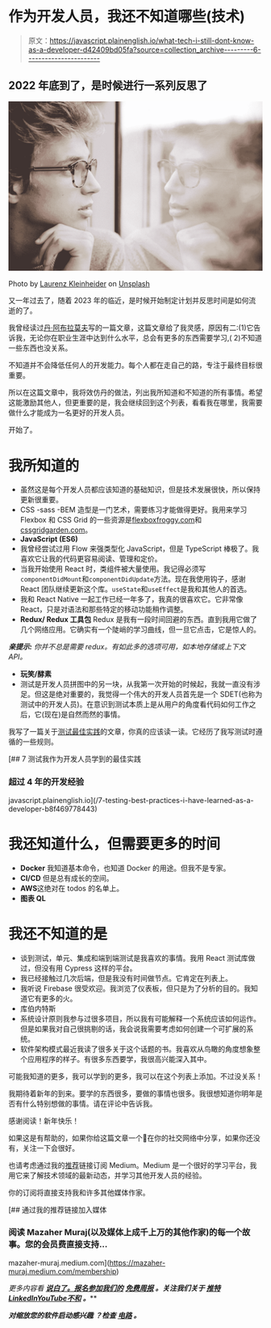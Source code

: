 # 作为开发人员，我还不知道哪些(技术)

> 原文：<https://javascript.plainenglish.io/what-tech-i-still-dont-know-as-a-developer-d42409bd05fa?source=collection_archive---------6----------------------->

## 2022 年底到了，是时候进行一系列反思了

![](img/ba40f7a3cf048506ddc23b0c21f068f2.png)

Photo by [Laurenz Kleinheider](https://unsplash.com/@laurlenz?utm_source=medium&utm_medium=referral) on [Unsplash](https://unsplash.com?utm_source=medium&utm_medium=referral)

又一年过去了，随着 2023 年的临近，是时候开始制定计划并反思时间是如何流逝的了。

我曾经读过[丹·阿布拉莫夫](https://medium.com/u/a3a8af6addc1?source=post_page-----d42409bd05fa--------------------------------)写的一篇文章，这篇文章给了我灵感，原因有二:(1)它告诉我，无论你在职业生涯中达到什么水平，总会有更多的东西需要学习,( 2)不知道一些东西也没关系。

不知道并不会降低任何人的开发能力。每个人都在走自己的路，专注于最终目标很重要。

所以在这篇文章中，我将效仿丹的做法，列出我所知道和不知道的所有事情。希望这能激励其他人，但更重要的是，我会继续回到这个列表，看看我在哪里，我需要做什么才能成为一名更好的开发人员。

开始了。

# 我所知道的

*   虽然这是每个开发人员都应该知道的基础知识，但是技术发展很快，所以保持更新很重要。
*   CSS
    -sass
    -BEM
    造型是一门艺术，需要练习才能做得更好。我用来学习 Flexbox 和 CSS Grid 的一些资源是[flexboxfroggy.com](http://flexboxfroggy.com)和[cssgridgarden.com](http://cssgridgarden.com)。
*   **JavaScript (ES6)**
*   我曾经尝试过用 Flow 来强类型化 JavaScript，但是 TypeScript 棒极了。我喜欢它让我的代码更容易阅读、管理和定价。
*   当我开始使用 React 时，类组件被大量使用。我记得必须写`componentDidMount`和`componentDidUpdate`方法。现在我使用钩子，感谢 React 团队继续更新这个库。`useState`和`useEffect`是我和其他人的首选。
*   我和 React Native 一起工作已经一年多了，我真的很喜欢它。它非常像 React，只是对语法和那些特定的移动功能稍作调整。
*   **Redux/ Redux 工具包** Redux 是我有一段时间回避的东西。直到我用它做了几个网络应用。它确实有一个陡峭的学习曲线，但一旦它点击，它是惊人的。

***亲提示:*** *你并不总是需要 redux。有如此多的选项可用，如本地存储或上下文 API。*

*   **玩笑/酵素**
*   测试是开发人员拼图中的另一块，从我第一次开始的时候起，我就一直没有涉足。但这是绝对重要的，我觉得一个伟大的开发人员首先是一个 SDET(也称为测试中的开发人员)。在意识到测试本质上是从用户的角度看代码如何工作之后，它(现在)是自然而然的事情。

我写了一篇关于[测试最佳实践](https://medium.com/javascript-in-plain-english/7-testing-best-practices-i-have-learned-as-a-developer-b8f469778443)的文章，你真的应该读一读。它经历了我写测试时遵循的一些规则。

[](/7-testing-best-practices-i-have-learned-as-a-developer-b8f469778443) [## 7 测试我作为开发人员学到的最佳实践

### 超过 4 年的开发经验

javascript.plainenglish.io](/7-testing-best-practices-i-have-learned-as-a-developer-b8f469778443) 

# 我还知道什么，但需要更多的时间

*   **Docker**
    我知道基本命令，也知道 Docker 的用途。但我不是专家。
*   **CI/CD** 但是总有成长的空间。
*   **AWS**这绝对在 todos 的名单上。
*   **图表 QL**

# 我还不知道的是

*   谈到测试，单元、集成和端到端测试是我喜欢的事情。我用 React 测试库做过，但没有用 Cypress 这样的平台。
*   我已经接触过几次后端，但是我没有时间做节点。它肯定在列表上。
*   我听说 Firebase 很受欢迎。我浏览了仪表板，但只是为了分析的目的。我知道它有更多的火。
*   库伯内特斯
*   系统设计原则我参与过很多项目，所以我有可能解释一个系统应该如何运作。但是如果我对自己很挑剔的话，我会说我需要考虑如何创建一个可扩展的系统。
*   软件架构模式最近我读了很多关于这个话题的书。我喜欢从鸟瞰的角度想象整个应用程序的样子。有很多东西要学，我很高兴能深入其中。

可能我知道的更多，我可以学到的更多，我可以在这个列表上添加。不过没关系！

我期待着新年的到来。要学的东西很多，要做的事情也很多。我很想知道你明年是否有什么特别想做的事情。请在评论中告诉我。

感谢阅读！新年快乐！

如果这是有帮助的，如果你给这篇文章一个👏在你的社交网络中分享，如果你还没有，关注一下会很好。

也请考虑通过我的[推荐](https://mazaher-muraj.medium.com/membership)链接订阅 Medium。Medium 是一个很好的学习平台，我用它来了解技术领域的最新动态，并学习其他开发人员的经验。

你的订阅将直接支持我和许多其他媒体作家。

[](https://mazaher-muraj.medium.com/membership) [## 通过我的推荐链接加入媒体

### 阅读 Mazaher Muraj(以及媒体上成千上万的其他作家)的每一个故事。您的会员费直接支持…

mazaher-muraj.medium.com](https://mazaher-muraj.medium.com/membership) 

*更多内容看* [***说白了。报名参加我们的***](https://plainenglish.io/) **[***免费周报***](http://newsletter.plainenglish.io/) *。关注我们关于* [***推特***](https://twitter.com/inPlainEngHQ)[***LinkedIn***](https://www.linkedin.com/company/inplainenglish/)*[***YouTube***](https://www.youtube.com/channel/UCtipWUghju290NWcn8jhyAw)*[***不和***](https://discord.gg/GtDtUAvyhW) ***。*******

*****对缩放您的软件启动感兴趣*** *？检查* [***电路***](https://circuit.ooo?utm=publication-post-cta) *。***